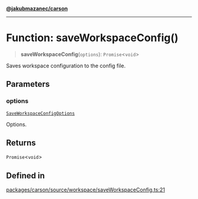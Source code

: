 [**@jakubmazanec/carson**](../README.md)

---

# Function: saveWorkspaceConfig()

> **saveWorkspaceConfig**(`options`): `Promise`\<`void`\>

Saves workspace configuration to the config file.

## Parameters

### options

[`SaveWorkspaceConfigOptions`](../type-aliases/SaveWorkspaceConfigOptions.md)

Options.

## Returns

`Promise`\<`void`\>

## Defined in

[packages/carson/source/workspace/saveWorkspaceConfig.ts:21](https://github.com/jakubmazanec/tools/blob/92d3fc1374d1ad6d45198d05d061e0f856a89434/packages/carson/source/workspace/saveWorkspaceConfig.ts#L21)
